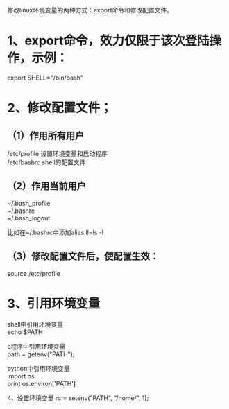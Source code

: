 修改linux环境变量的两种方式：export命令和修改配置文件。

# 1、export命令，效力仅限于该次登陆操作，示例：
export SHELL="/bin/bash"

# 2、修改配置文件；
## （1）作用所有用户
/etc/profile            设置环境变量和启动程序  
/etc/bashrc             shell的配置文件  

## （2）作用当前用户
~/.bash_profile  
~/.bashrc  
~/.bash_logout  

比如在~/.bashrc中添加alias ll=ls -l  

## （3）修改配置文件后，使配置生效：
source /etc/profile

# 3、引用环境变量
shell中引用环境变量  
echo $PATH

c程序中引用环境变量  
path = getenv("PATH");

python中引用环境变量  
import os  
print os.environ['PATH']

4、设置环境变量
rc = setenv("PATH", “/home/”, 1);